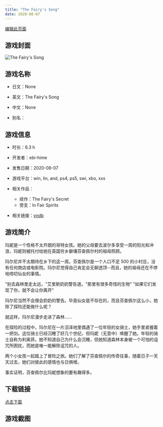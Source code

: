 ```yaml
---
title: "The Fairy's Song"
date: 2020-08-07
---
```

[编辑此页面](https://github.com/ACG-3/ADV3-source/blob/main/source/_posts/games/The%20Fairy%27s%20Song.md)

## 游戏封面

![The Fairy's Song](https%3A//pan.timero.xyz/onedrive/img_lib_001/The%20Fairy%27s%20Song_cover.avif)


## 游戏名称

- 日文：None
- 英文：The Fairy's Song
- 中文：None

- 别名：


## 游戏信息

- 时长：6.3 h
- 开发者：ebi-hime
- 发售日期：2020-08-07
- 游戏平台：win, lin, and, ps4, ps5, swi, xbo, xxs
- 相关作品：
   - 续作：The Fairy's Secret
   - 旁支：In Fair Spirits

- 相关链接：[vndb](https://vndb.org/v28259)


## 游戏简介

玛妮是一个性格不太开朗的哥特女孩。她的父母要去波尔多享受一周的阳光和冲浪，玛妮则被托付给她在英国穷乡僻壤芬查佩尔村的祖母照顾。

玛尔尼并不太期待在乡下的这一周。芬查佩尔是一个人口不足 500 的小村庄，没有任何商店或电影院。玛尔尼觉得自己肯定会无聊透顶--而且，她的祖母还在不停地唠叨仙女的事情。

"别去森林里走太远，"艾里斯奶奶警告道。"那里有很多奇怪的生物" "如果它们发现了你，就不会让你离开"

玛尔尼当然不会理会奶奶的警告。毕竟仙女是不存在的，而且芬查佩尔这么小，她除了探险还能做什么呢？

就这样，玛尔尼漫步走进了森林......

在探险的过程中，玛尔尼在一片沼泽地里偶遇了一位年轻的女骑士，她手里紧握着一把剑。这位骑士已经沉睡了好几个世纪，但玛妮（无意中）唤醒了她。年轻的骑士自称为利奥菲。她不知道自己为什么会沉睡，但她知道森林本身被一个可怕的诅咒所困扰，而她是唯一能解除诅咒的人。

两个小女孩一起踏上了冒险之旅。她们了解了芬查佩尔的传奇往事，随着日子一天天过去，她们对彼此的感情也与日俱增。

事实证明，芬查佩尔比玛妮想象的要有趣得多。




## 下载链接

[点击下载](https://pan.timero.xyz/onedrive/adv_lib_001/The%20Fairy%27s%20Song)


## 游戏截图


